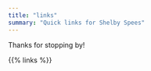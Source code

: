```yaml
---
title: "links"
summary: "Quick links for Shelby Spees"
---
```


Thanks for stopping by!

{{% links %}}
